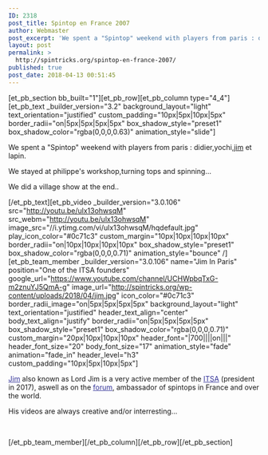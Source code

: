 ```yaml
---
ID: 2318
post_title: Spintop en France 2007
author: Webmaster
post_excerpt: 'We spent a "Spintop" weekend with players from paris : didier,yochi,jim et lapin.'
layout: post
permalink: >
  http://spintricks.org/spintop-en-france-2007/
published: true
post_date: 2018-04-13 00:51:45
---
```

[et_pb_section bb_built="1"][et_pb_row][et_pb_column type="4_4"][et_pb_text _builder_version="3.2" background_layout="light" text_orientation="justified" custom_padding="10px|5px|10px|5px" border_radii="on|5px|5px|5px|5px" box_shadow_style="preset1" box_shadow_color="rgba(0,0,0,0.63)" animation_style="slide"]

We spent a "Spintop" weekend with players from paris : didier,yochi,<a href="/category/spinners/jim-in-paris">jim</a> et lapin.

We stayed at philippe's workshop,turning tops and spinning...

We did a village show at the end..

[/et_pb_text][et_pb_video _builder_version="3.0.106" src="http://youtu.be/ulx13ohwsqM" src_webm="http://youtu.be/ulx13ohwsqM" image_src="//i.ytimg.com/vi/ulx13ohwsqM/hqdefault.jpg" play_icon_color="#0c71c3" custom_margin="10px|10px|10px|10px" border_radii="on|10px|10px|10px|10px" box_shadow_style="preset1" box_shadow_color="rgba(0,0,0,0.71)" animation_style="bounce" /][et_pb_team_member _builder_version="3.0.106" name="Jim In Paris" position="One of the ITSA founders" google_url="https://www.youtube.com/channel/UCHWpbqTxG-m2znuYJ5QmA-g" image_url="http://spintricks.org/wp-content/uploads/2018/04/jim.jpg" icon_color="#0c71c3" border_radii_image="on|5px|5px|5px|5px" background_layout="light" text_orientation="justified" header_text_align="center" body_text_align="justify" border_radii="on|5px|5px|5px|5px" box_shadow_style="preset1" box_shadow_color="rgba(0,0,0,0.71)" custom_margin="20px|10px|10px|10px" header_font="|700||||on|||" header_font_size="20" body_font_size="17" animation_style="fade" animation="fade_in" header_level="h3" custom_padding="10px|5px|10px|5px"]

<span style="color: #333399;"><a style="color: #333399;" href="/category/spinners/jim-in-paris">Jim</a></span> also known as Lord Jim is a very active member of the <span style="color: #333399;"><a style="color: #333399;" href="http://spintricks.org/international-top-spinners-association/">ITSA</a></span> (president in 2017), aswell as on the <span style="color: #333399;"><a style="color: #333399;" href="http://ta0.com/forum">forum</a></span>, ambassador of spintops in France and over the world.

His videos are always creative and/or interresting...

&nbsp;

[/et_pb_team_member][/et_pb_column][/et_pb_row][/et_pb_section]